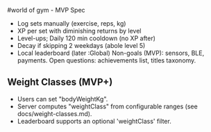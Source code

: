 ﻿#world of gym - MVP Spec
- Log sets manually (exercise, reps, kg)
- XP per set with diminishing returns by level
- Level-ups; Daily 120 min cooldown (no XP after)
- Decay if skipping 2 weekdays (abole level 5)
- Local leaderboard (later :Global)
Non-goals (MVP): sensors, BLE, payments.
Open questions: achievements list, titles taxonomy.
## Weight Classes (MVP+)
- Users can set "bodyWeightKg".
- Server computes "weightClass" from configurable ranges (see docs/weight-classes.md).
- Leaderboard supports an optional 'weightClass' filter.
